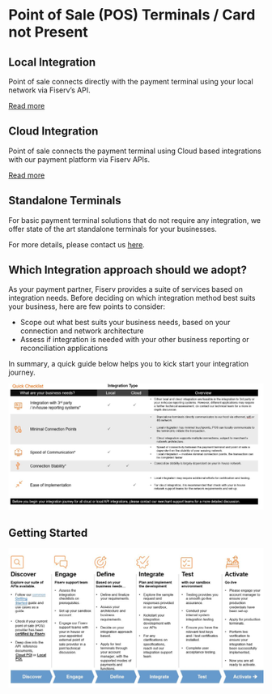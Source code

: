 # Point of Sale (POS) Terminals / Card not Present

## Local Integration

Point of sale connects directly with the payment terminal using your local network via Fiserv’s API.

[Read more](./?path=docs/LocalPOI.md)

## Cloud Integration

Point of sale connects the payment terminal using Cloud based integrations with our payment platform via Fiserv APIs.

[Read more](./?path=docs/CloudPOI.md)

## Standalone Terminals
For basic payment terminal solutions that do not require any integration, we offer state of the art standalone terminals for your businesses.

For more details, please contact us [here](./??path=docs/introduction/contact-us.md).

## Which Integration approach should we adopt?

As your payment partner, Fiserv provides a suite of services based on integration needs. Before deciding on which integration method best suits your business, here are few points to consider:
 - Scope out what best suits your business needs, based on your connection and network architecture
 - Assess if integration is needed with your other business reporting or reconciliation applications

In summary, a quick guide below helps you to kick start your integration journey.<BR /> 

![pos logo](https://raw.githubusercontent.com/Fiserv/acceptance-solutions-apac/develop/assets/images/pos.jpg "pos logo")


## Getting Started

![pos2 logo](https://raw.githubusercontent.com/Fiserv/acceptance-solutions-apac/develop/assets/images/pos2.jpg "pos2 logo")

